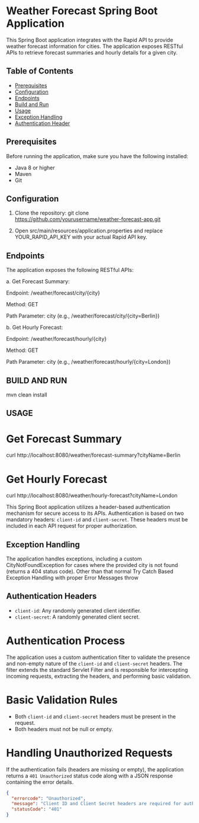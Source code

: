 # Weather Forecast Spring Boot Application

This Spring Boot application integrates with the Rapid API to provide weather forecast information for cities. The application exposes RESTful APIs to retrieve forecast summaries and hourly details for a given city.

## Table of Contents

- [Prerequisites](#prerequisites)
- [Configuration](#configuration)
- [Endpoints](#endpoints)
- [Build and Run](#build-and-run)
- [Usage](#usage)
- [Exception Handling](#exception-handling)
- [Authentication Header](#Authentication-Headers)

## Prerequisites

Before running the application, make sure you have the following installed:

- Java 8 or higher
- Maven
- Git

## Configuration

1. Clone the repository:
   git clone https://github.com/yourusername/weather-forecast-app.git

2. Open src/main/resources/application.properties and replace YOUR_RAPID_API_KEY with your actual Rapid API key.

## Endpoints

The application exposes the following RESTful APIs:

a. Get Forecast Summary:

 Endpoint: /weather/forecast/city/{city}
 
 Method: GET
 
 Path Parameter: city (e.g., /weather/forecast/city/{city=Berlin})

b.  Get Hourly Forecast:

 Endpoint: /weather/forecast/hourly/{city}
 
 Method: GET
 
 Path Parameter: city (e.g., /weather/forecast/hourly/{city=London})

## BUILD AND RUN

mvn clean install

## USAGE

# Get Forecast Summary
curl http://localhost:8080/weather/forecast-summary?cityName=Berlin

# Get Hourly Forecast
curl http://localhost:8080/weather/hourly-forecast?cityName=London

This Spring Boot application utilizes a header-based authentication mechanism for secure access to its APIs. Authentication is based on two mandatory headers: `client-id` and `client-secret`. These headers must be included in each API request for proper authorization.

## Exception Handling
The application handles exceptions, including a custom CityNotFoundException for cases where the provided city is not found (returns a 404 status code).
Other than that normal Try Catch Based Exception Handling with proper Error Messages throw

## Authentication Headers

- `client-id`: Any randomly generated client identifier.
- `client-secret`: A randomly generated client secret.

 # Authentication Process

The application uses a custom authentication filter to validate the presence and non-empty nature of the `client-id` and `client-secret` headers. The filter extends the standard Servlet Filter and is responsible for intercepting incoming requests, extracting the headers, and performing basic validation.

 # Basic Validation Rules

- Both `client-id` and `client-secret` headers must be present in the request.
- Both headers must not be null or empty.

 # Handling Unauthorized Requests

If the authentication fails (headers are missing or empty), the application returns a `401 Unauthorized` status code along with a JSON response containing the error details.

```json
{
  "errorcode": "Unauthorized",
  "message": "Client ID and Client Secret headers are required for authentication.",
  "statusCode": "401"
}





